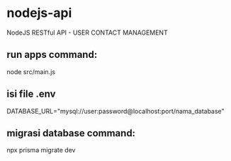 # nodejs-api
NodeJS RESTful API - USER CONTACT MANAGEMENT

## run apps command:
node src/main.js

## isi file .env
DATABASE_URL="mysql://user:password@localhost:port/nama_database"

## migrasi database command:
npx prisma migrate dev